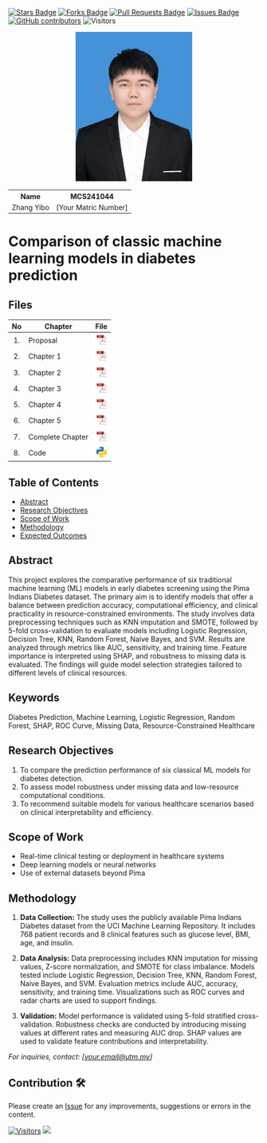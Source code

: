 <a href="https://github.com/drshahizan/research-design/stargazers"><img src="https://img.shields.io/github/stars/drshahizan/research-design" alt="Stars Badge"/></a>
<a href="https://github.com/drshahizan/research-design/network/members"><img src="https://img.shields.io/github/forks/drshahizan/research-design" alt="Forks Badge"/></a>
<a href="https://github.com/drshahizan/research-design/pulls"><img src="https://img.shields.io/github/issues-pr/drshahizan/research-design" alt="Pull Requests Badge"/></a>
<a href="https://github.com/drshahizan/research-design"><img src="https://img.shields.io/github/issues/drshahizan/research-design" alt="Issues Badge"/></a>
<a href="https://github.com/drshahizan/research-design/graphs/contributors"><img alt="GitHub contributors" src="https://img.shields.io/github/contributors/drshahizan/research-design?color=2b9348"></a>
![Visitors](https://api.visitorbadge.io/api/visitors?path=https%3A%2F%2Fgithub.com%2Fdrshahizan%2BDM&labelColor=%23d9e3f0&countColor=%23697689&style=flat)

<p align="center">
  <img height="300px" src="img/zhangyibo.jpg" alt="Profile Image">
</p>

<table align="center">
  <tr>
    <th>Name</th>
    <th>MCS241044</th>
  </tr>
  <tr>
    <td>Zhang Yibo</td>
    <td>[Your Matric Number]</td>
  </tr>
</table>

# Comparison of classic machine learning models in diabetes prediction

## Files

| No  | Chapter     |                                                 File |
| :-: | ---------- | :---------------------------------------------------------------------------------------------------: |
|  1.  | Proposal | <a href="proposal/proposal.Zhang Yibo.pdf"><img src="img/pdf.svg" width="24px" height="24px"></a> |
|  2.  | Chapter 1 | <a href="c1/Chapter1.pdf"><img src="img/pdf.svg" width="24px" height="24px"></a> |
|  3.  | Chapter 2 | <a href="c2/Chapter2.pdf"><img src="img/pdf.svg" width="24px" height="24px"></a> |
|  4.  | Chapter 3 | <a href="c3/Chapter3.pdf"><img src="img/pdf.svg" width="24px" height="24px"></a> |
|  5.  | Chapter 4 | <a href="c4/Chapter4.pdf"><img src="img/pdf.svg" width="24px" height="24px"></a> |
|  6.  | Chapter 5 | <a href="c5/Chapter5.pdf"><img src="img/pdf.svg" width="24px" height="24px"></a> |
|  7.  | Complete Chapter | <a href="all/Thesis_Zhang Yibo.pdf"><img src="img/pdf.svg" width="24px" height="24px"></a> |
|  8.  | Code | <a href="code"><img src="img/python_icon.png" width="24px" height="24px"></a> |


## Table of Contents
- [Abstract](#abstract)
- [Research Objectives](#research-objectives)
- [Scope of Work](#scope-of-work)
- [Methodology](#methodology)
- [Expected Outcomes](#expected-outcomes)

## Abstract

This project explores the comparative performance of six traditional machine learning (ML) models in early diabetes screening using the Pima Indians Diabetes dataset. The primary aim is to identify models that offer a balance between prediction accuracy, computational efficiency, and clinical practicality in resource-constrained environments. The study involves data preprocessing techniques such as KNN imputation and SMOTE, followed by 5-fold cross-validation to evaluate models including Logistic Regression, Decision Tree, KNN, Random Forest, Naive Bayes, and SVM. Results are analyzed through metrics like AUC, sensitivity, and training time. Feature importance is interpreted using SHAP, and robustness to missing data is evaluated. The findings will guide model selection strategies tailored to different levels of clinical resources.

## Keywords

Diabetes Prediction, Machine Learning, Logistic Regression, Random Forest, SHAP, ROC Curve, Missing Data, Resource-Constrained Healthcare

## Research Objectives

1. To compare the prediction performance of six classical ML models for diabetes detection.
2. To assess model robustness under missing data and low-resource computational conditions.
3. To recommend suitable models for various healthcare scenarios based on clinical interpretability and efficiency.

## Scope of Work
- Real-time clinical testing or deployment in healthcare systems
- Deep learning models or neural networks
- Use of external datasets beyond Pima

## Methodology

1. **Data Collection:**
   The study uses the publicly available Pima Indians Diabetes dataset from the UCI Machine Learning Repository. It includes 768 patient records and 8 clinical features such as glucose level, BMI, age, and insulin.

2. **Data Analysis:**
   Data preprocessing includes KNN imputation for missing values, Z-score normalization, and SMOTE for class imbalance. Models tested include Logistic Regression, Decision Tree, KNN, Random Forest, Naive Bayes, and SVM. Evaluation metrics include AUC, accuracy, sensitivity, and training time. Visualizations such as ROC curves and radar charts are used to support findings.

3. **Validation:**
   Model performance is validated using 5-fold stratified cross-validation. Robustness checks are conducted by introducing missing values at different rates and measuring AUC drop. SHAP values are used to validate feature contributions and interpretability.



*For inquiries, contact: [your.email@utm.my]*

 




## Contribution 🛠️
Please create an [Issue](https://github.com/drshahizan/research-design/issues) for any improvements, suggestions or errors in the content.

[![Visitors](https://api.visitorbadge.io/api/visitors?path=https%3A%2F%2Fgithub.com%2Fdrshahizan&labelColor=%23697689&countColor=%23555555&style=plastic)](https://visitorbadge.io/status?path=https%3A%2F%2Fgithub.com%2Fdrshahizan)
![](https://hit.yhype.me/github/profile?user_id=81284918)

